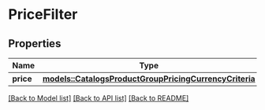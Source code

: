 # PriceFilter

## Properties

Name | Type | Description | Notes
------------ | ------------- | ------------- | -------------
**price** | [**models::CatalogsProductGroupPricingCurrencyCriteria**](catalogs_product_group_pricing_currency_criteria.md) |  | 

[[Back to Model list]](../README.md#documentation-for-models) [[Back to API list]](../README.md#documentation-for-api-endpoints) [[Back to README]](../README.md)


